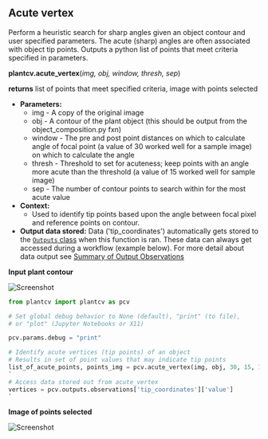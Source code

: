 ## Acute vertex

Perform a heuristic search for sharp angles given an object contour and user specified parameters. The acute (sharp)
angles are often associated with object tip points. Outputs a python list of points that meet criteria specified in parameters.

**plantcv.acute_vertex**(*img, obj, window, thresh, sep*)

**returns** list of points that meet specified criteria, image with points selected

- **Parameters:**
    - img - A copy of the original image
    - obj - A contour of the plant object (this should be output from the object_composition.py fxn)
    - window - The pre and post point distances on which to calculate angle of focal point (a value of 30 worked well for a sample image) on which to calculate the angle
    - thresh - Threshold to set for acuteness; keep points with an angle more acute than the threshold (a value of 15 worked well for sample image)
    - sep - The number of contour points to search within for the most acute value
- **Context:**
    - Used to identify tip points based upon the angle between focal pixel and reference points on contour. 
- **Output data stored:** Data ('tip_coordinates') automatically gets stored to the [`Outputs` class](outputs.md) when this function is ran. 
    These data can always get accessed during a workflow (example below). For more detail about data output see [Summary of Output Observations](output_measurements.md#summary-of-output-observations)
    
**Input plant contour**

![Screenshot](img/documentation_images/acute_vertex/av_example_image.jpg)

```python
from plantcv import plantcv as pcv

# Set global debug behavior to None (default), "print" (to file), 
# or "plot" (Jupyter Notebooks or X11)

pcv.params.debug = "print"

# Identify acute vertices (tip points) of an object
# Results in set of point values that may indicate tip points
list_of_acute_points, points_img = pcv.acute_vertex(img, obj, 30, 15, 100)
`
# Access data stored out from acute_vertex
vertices = pcv.outputs.observations['tip_coordinates']['value']
`
```

**Image of points selected**

![Screenshot](img/documentation_images/acute_vertex/av_output.jpg)
